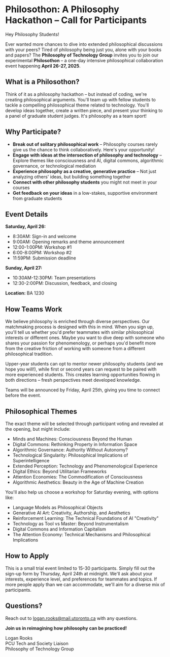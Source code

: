 # **Philosothon: A Philosophy Hackathon – Call for Participants**

Hey Philosophy Students!

Ever wanted more chances to dive into extended philosophical discussions with your peers? Tired of philosophy being just you, alone with your books and papers? The **Philosophy of Technology Group** invites you to join our experimental **Philosothon** – a one-day intensive philosophical collaboration event happening **April 26-27, 2025**.

## **What is a Philosothon?**

Think of it as a philosophy hackathon – but instead of coding, we're creating philosophical arguments. You'll team up with fellow students to tackle a compelling philosophical theme related to technology. You'll develop ideas together, create a written piece, and present your thinking to a panel of graduate student judges. It's philosophy as a team sport!

## **Why Participate?**

* **Break out of solitary philosophical work** – Philosophy courses rarely give us the chance to think collaboratively. Here's your opportunity!
* **Engage with ideas at the intersection of philosophy and technology** – Explore themes like consciousness and AI, digital commons, algorithmic governance, or technological mediation
* **Experience philosophy as a creative, generative practice** – Not just analyzing others' ideas, but building something together
* **Connect with other philosophy students** you might not meet in your courses
* **Get feedback on your ideas** in a low-stakes, supportive environment from graduate students

## **Event Details**

**Saturday, April 26:**
* 8:30AM: Sign-in and welcome
* 9:00AM: Opening remarks and theme announcement
* 12:00-1:00PM: Workshop #1
* 6:00-8:00PM: Workshop #2
* 11:59PM: Submission deadline

**Sunday, April 27:**
* 10:30AM-12:30PM: Team presentations
* 12:30-2:00PM: Discussion, feedback, and closing

**Location:** BA 1230

## **How Teams Work**

We believe philosophy is enriched through diverse perspectives. Our matchmaking process is designed with this in mind. When you sign up, you'll tell us whether you'd prefer teammates with similar philosophical interests or different ones. Maybe you want to dive deep with someone who shares your passion for phenomenology, or perhaps you'd benefit more from the creative friction of working with someone from a different philosophical tradition.

Upper-year students can opt to mentor newer philosophy students (and we hope you will!), while first or second years can request to be paired with more experienced students. This creates learning opportunities flowing in both directions – fresh perspectives meet developed knowledge.

Teams will be announced by Friday, April 25th, giving you time to connect before the event.

## **Philosophical Themes**

The exact theme will be selected through participant voting and revealed at the opening, but might include:

* Minds and Machines: Consciousness Beyond the Human
* Digital Commons: Rethinking Property in Information Space
* Algorithmic Governance: Authority Without Autonomy?
* Technological Singularity: Philosophical Implications of Superintelligence
* Extended Perception: Technology and Phenomenological Experience
* Digital Ethics: Beyond Utilitarian Frameworks
* Attention Economies: The Commodification of Consciousness
* Algorithmic Aesthetics: Beauty in the Age of Machine Creation

You'll also help us choose a workshop for Saturday evening, with options like:

* Language Models as Philosophical Objects
* Generative AI Art: Creativity, Authorship, and Aesthetics
* Reinforcement Learning: The Technical Foundations of AI "Creativity"
* Technology as Tool vs Master: Beyond Instrumentalism
* Digital Commons and Information Capitalism
* The Attention Economy: Technical Mechanisms and Philosophical Implications

## **How to Apply**

This is a small trial event limited to 15-30 participants. Simply fill out the sign-up form by Thursday, April 24th at midnight. We'll ask about your interests, experience level, and preferences for teammates and topics. If more people apply than we can accommodate, we'll aim for a diverse mix of participants.

## **Questions?**

Reach out to logan.rooks@mail.utoronto.ca with any questions.


**Join us in reimagining how philosophy can be practiced!**

Logan Rooks  
PCU Tech and Society Liaison  
Philosophy of Technology Group

